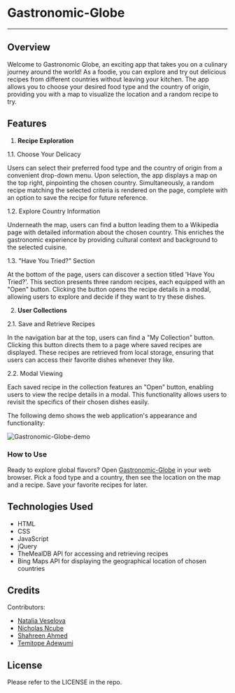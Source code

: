 # Gastronomic-Globe

---

## Overview

Welcome to Gastronomic Globe, an exciting app that takes you on a culinary journey around the world! As a foodie, you can explore and try out delicious recipes from different countries without leaving your kitchen. The app allows you to choose your desired food type and the country of origin, providing you with a map to visualize the location and a random recipe to try.

## Features

1. **Recipe Exploration**

1.1. Choose Your Delicacy

Users can select their preferred food type and the country of origin from a convenient drop-down menu. Upon selection, the app displays a map on the top right, pinpointing the chosen country. Simultaneously, a random recipe matching the selected criteria is rendered on the page, complete with an option to save the recipe for future reference.

1.2. Explore Country Information

Underneath the map, users can find a button leading them to a Wikipedia page with detailed information about the chosen country. This enriches the gastronomic experience by providing cultural context and background to the selected cuisine.

1.3. "Have You Tried?" Section

At the bottom of the page, users can discover a section titled 'Have You Tried?'. This section presents three random recipes, each equipped with an "Open" button. Clicking the button opens the recipe details in a modal, allowing users to explore and decide if they want to try these dishes.

2. **User Collections**

2.1. Save and Retrieve Recipes

In the navigation bar at the top, users can find a "My Collection" button. Clicking this button directs them to a page where saved recipes are displayed. These recipes are retrieved from local storage, ensuring that users can access their favorite dishes whenever they like.

2.2. Modal Viewing

Each saved recipe in the collection features an "Open" button, enabling users to view the recipe details in a modal. This functionality allows users to revisit the specifics of their chosen dishes easily.

The following demo shows the web application's appearance and functionality:

![Gastronomic-Globe-demo](./assets/images/Gastronomic-Globe-demo.gif)

### How to Use

Ready to explore global flavors? Open [Gastronomic-Globe](https://natves.github.io/Gastronomic-Globe/) in your web browser. Pick a food type and a country, then see the location on the map and a recipe. Save your favorite recipes for later.

## Technologies Used

* HTML
* CSS
* JavaScript
* jQuery
* TheMealDB API for accessing and retrieving recipes
* Bing Maps API for displaying the geographical location of chosen countries

## Credits

Contributors: 

- [Natalia Veselova](https://github.com/NatVes)
- [Nicholas Ncube](https://github.com/Nickncb96)
- [Shahreen Ahmed](https://github.com/sharpn1)
- [Temitope Adewumi](https://github.com/Topsinade)

## License

Please refer to the LICENSE in the repo.